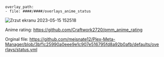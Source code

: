 
    overlay_path:
    - file: ####/####/overlays_anime_status
    
![Zrzut ekranu 2023-05-15 152518](https://github.com/Craftwork2720/pmm_anime_status/assets/130354761/881d8bcf-99c6-4353-8851-cc0e57d18499)


Anime rating: https://github.com/Craftwork2720/pmm_anime_rating

Orginal file: https://github.com/meisnate12/Plex-Meta-Manager/blob/3bf1c25990a0eee9e1c907e516795fd8a92b0afb/defaults/overlays/status.yml

